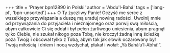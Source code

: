 +++
title = 'Prayer bpn12890 in Polski'
author = 'Abdu'l-Bahá'
tags = ['lang-pl', 'bpn-unsorted']
+++
O Ty życzliwy Panie! Oczyść me serce z wszelkiego przywiązania a duszę mą uraduj nowiną radości. Uwolnij mnie od przywiązania do przyjaciela i nieznajomego oraz porwij swą miłością, abym całkowicie Ci się oddał i był pełen żarliwego uniesienia, abym pragnął tylko Ciebie, nie szukał nikogo poza Tobą, nie kroczył żadną inną ścieżką poza Twoją i obcował tylko z Tobą, abym tak jak słowik oczarowany był Twoją miłością i dniem i nocą wzdychał, płakał i wołał: „Yá Bahá’u’l-Abhá!”.
